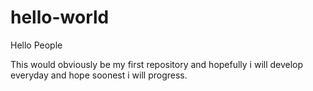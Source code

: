 # hello-world

Hello People


This would obviously be my first repository and hopefully i will develop
everyday and hope soonest i will progress.
